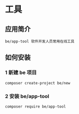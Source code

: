 # 工具

## 应用简介

    be/app-tool 软件开发人员常用在线工具


## 如何安装

### 1 新建 be 项目

    composer create-project be/new

### 2 安装 be/app-tool

    composer require be/app-tool
